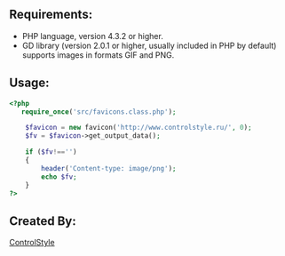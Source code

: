 Requirements: 
-------------

- PHP language, version 4.3.2 or higher.
- GD library (version 2.0.1 or higher, usually included in PHP by default) supports images in formats GIF and PNG.

Usage:
------

```php
<?php
   require_once('src/favicons.class.php');

    $favicon = new favicon('http://www.controlstyle.ru/', 0);
    $fv = $favicon->get_output_data();

    if ($fv!=='')
    {
        header('Content-type: image/png');
        echo $fv;
    }
?>
```

Created By:
-----------
[ControlStyle](http://www.controlstyle.com/articles/programming/text/php-favicon/)




